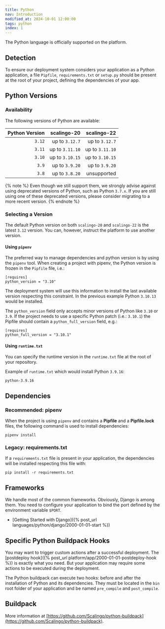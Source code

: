 ```yaml
---
title: Python
nav: Introduction
modified_at: 2024-10-01 12:00:00
tags: python
index: 1
---
```


The Python language is officially supported on the platform.

## Detection

To ensure our deployment system considers your application as a Python
application, a file `Pipfile`, `requirements.txt` or `setup.py` should be
present at the root of your project, defining the dependencies of your app.

## Python Versions

### Availability

The following versions of Python are available:

| Python Version | scalingo-20     | scalingo-22     |
| -------------: | --------------: | --------------: |
| `3.12`         | up to `3.12.7`  | up to `3.12.7`  |
| `3.11`         | up to `3.11.10` | up to `3.11.10` |
| `3.10`         | up to `3.10.15` | up to `3.10.15` |
| `3.9`          | up to `3.9.20`  | up to `3.9.20`  |
| `3.8`          | up to `3.8.20`  | unsupported     |

{% note %}
Even though we still support them, we strongly advise against using deprecated
versions of Python, such as Python `3.7.x`. If you are still using one of these
deprecated versions, please consider migrating to a more recent version.
{% endnote %}

### Selecting a Version

The default Python version on both `scalingo-20` and `scalingo-22` is the
latest `3.12` version. You can, however, instruct the platform to use another
version.

#### Using `pipenv`

The preferred way to manage dependencies and python version is by using the
`pipenv` tool. When creating a project with pipenv, the Python version is
frozen in the `Pipfile` file, i.e.:

```
[requires]
python_version = "3.10"
```

The deployment system will use this information to install the last available
version respecting this constraint. In the previous example Python `3.10.13`
would be installed.

The `python_version` field only accepts minor versions of Python like `3.10` or
`3.9`.  If the project needs to use a specific Python patch (i.e.: `3.10.1`)
the Pipfile should contain a `python_full_version` field, e.g.:

```
[requires]
python_full_version = "3.10.1"
```

#### Using `runtime.txt`

You can specify the runtime version in the `runtime.txt` file at the root of
your repository.

Example of `runtime.txt` which would install Python `3.9.16`:

```text
python-3.9.16
```

## Dependencies

### Recommended: pipenv

When the project is using `pipenv` and contains a **Pipfile** and a
**Pipfile.lock** files, the following command is used to install dependencies:

```
pipenv install
```

### Legacy: requirements.txt

If a `requirements.txt` file is present in your application, the dependencies
will be installed respecting this file with:

```
pip install -r requirements.txt
```

## Frameworks

We handle most of the common frameworks. Obviously, Django is among them. You need to
configure your application to bind the port defined by the environment variable `$PORT`.

* [Getting Started with Django]({% post_url languages/python/django/2000-01-01-start %})

## Specific Python Buildpack Hooks

You may want to trigger custom actions after a successful deployment. The [postdeploy hook]({%
post_url platform/app/2000-01-01-postdeploy-hook %}) is exactly what you need. But your
application may require some actions to be executed during the deployment.

The Python buildpack can execute two hooks: before and after the installation of Python and its
dependencies. They must be located in the `bin` root folder of your application and be named
`pre_compile` and `post_compile`.

## Buildpack

More information at
[https://github.com/Scalingo/python-buildpack](https://github.com/Scalingo/python-buildpack).
